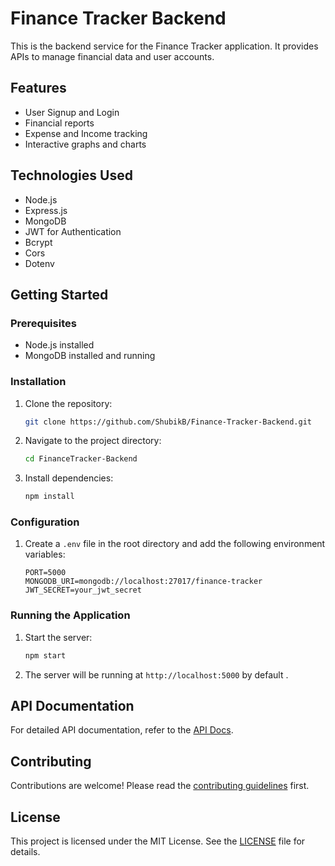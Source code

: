 # Finance Tracker Backend

This is the backend service for the Finance Tracker application. It provides APIs to manage financial data and user accounts.

## Features

- User Signup and Login
- Financial reports
- Expense and Income tracking
- Interactive graphs and charts

## Technologies Used

- Node.js
- Express.js
- MongoDB
- JWT for Authentication
- Bcrypt
- Cors
- Dotenv

## Getting Started

### Prerequisites

- Node.js installed
- MongoDB installed and running

### Installation

1. Clone the repository:
   ```sh
   git clone https://github.com/ShubikB/Finance-Tracker-Backend.git
   ```
2. Navigate to the project directory:
   ```sh
   cd FinanceTracker-Backend
   ```
3. Install dependencies:
   ```sh
   npm install
   ```

### Configuration

1. Create a `.env` file in the root directory and add the following environment variables:
   ```env
   PORT=5000
   MONGODB_URI=mongodb://localhost:27017/finance-tracker
   JWT_SECRET=your_jwt_secret
   ```

### Running the Application

1. Start the server:
   ```sh
   npm start
   ```
2. The server will be running at `http://localhost:5000` by default .

## API Documentation

For detailed API documentation, refer to the [API Docs](./docs/api.md).

## Contributing

Contributions are welcome! Please read the [contributing guidelines](./CONTRIBUTING.md) first.

## License

This project is licensed under the MIT License. See the [LICENSE](./LICENSE) file for details.
